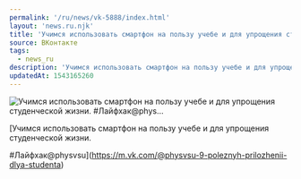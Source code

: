 ```yaml
---
permalink: '/ru/news/vk-5888/index.html'
layout: 'news.ru.njk'
title: 'Учимся использовать смартфон на пользу учебе и для упрощения студенческой жизни.  #Лайфхак@phys…'
source: ВКонтакте
tags:
  - news_ru
description: 'Учимся использовать смартфон на пользу учебе и для упрощения студенческой жизни.  #Лайфхак@phys…'
updatedAt: 1543165260
---
```

![Учимся использовать смартфон на пользу учебе и для упрощения студенческой жизни.  #Лайфхак@phys…](https://sun9-56.userapi.com/impf/RSKV5nBU-xYZAOTEz4zg93pdRCaaPdcxyZ__nQ/ztjPkty6ZtA.jpg?size=1280x853&quality=96&proxy=1&sign=5ae922b4ff125b7f058a9ed183b4de54&c_uniq_tag=ORaRMqPQsutpNbOnI6IJMpEjHg1YAxVKqs7g6wLx1yA&type=album)

[Учимся использовать смартфон на пользу учебе и для упрощения студенческой жизни.

#Лайфхак@physvsu](https://m.vk.com/@physvsu-9-poleznyh-prilozhenii-dlya-studenta)
